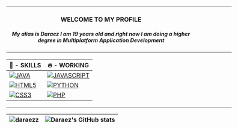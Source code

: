 <div align="center">
  <hr width = "600px">
  <h3>WELCOME TO MY PROFILE</h3>
  <h5>My alias is Daraez I am 19 years old and right now I am doing a higher degree in Multiplatform Application Development</h5>
  <hr width = "600px">
 
 <h4>

|🔰 - SKILLS |🔥 - WORKING|
| --- | --- |
|[![JAVA](https://img.shields.io/badge/Java-5382a1?style=for-the-badge&logo=java&logoColor=white&labelColor=101010)]() | [![JAVASCRIPT](https://img.shields.io/badge/javascript-FFD43B?style=for-the-badge&logo=javascript&logoColor=white&labelColor=101010)]()
|[![HTML5](https://img.shields.io/badge/html5-%23E34F26.svg?style=for-the-badge&logo=html5&logoColor=white&labelColor=101010)]()|[![PYTHON](https://img.shields.io/badge/python-FFE873?style=for-the-badge&logo=python&logoColor=white&labelColor=101010)]()
| [![CSS3](https://img.shields.io/badge/css3-264de4.svg?style=for-the-badge&logo=css3&logoColor=white&labelColor=101010)]() | [![PHP](https://img.shields.io/badge/php-232531?style=for-the-badge&logo=php&logoColor=white&labelColor=101010)]()
</h4>

<hr width = "600px">  


| <img src="https://github-readme-stats.vercel.app/api/top-langs?username=daraezz&show_icons=true&locale=en&layout=compact" alt="daraezz"/> |  ![Daraez's GitHub stats](https://github-readme-stats.vercel.app/api?username=daraezz&show_icons=true&theme=dark)
| ------------- | ------------- |
</div>

